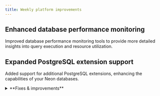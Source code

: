 ```yaml
---
title: Weekly platform improvements
---
```


## Enhanced database performance monitoring

Improved database performance monitoring tools to provide more detailed insights into query execution and resource utilization.

## Expanded PostgreSQL extension support

Added support for additional PostgreSQL extensions, enhancing the capabilities of your Neon databases.

<details>

<summary>**Fixes & improvements**</summary>

- **Neon Console**

  - Improved UI responsiveness for large projects
  - Enhanced visualization of compute metrics
  - Fixed an issue with project creation workflow

- **Neon API**

  Various stability improvements and bug fixes for the Neon API

- **Neon CLI**

  Performance optimizations and error handling improvements

- **Drizzle Studio update**

  For details about the latest Drizzle Studio updates, see the [Neon Drizzle Studio Integration Changelog](https://github.com/neondatabase/neon-drizzle-studio-changelog/blob/main/CHANGELOG.md).

</details>
